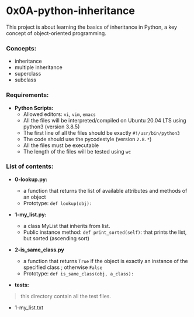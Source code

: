# 0x0A-python-inheritance

This project is about learning the basics of inheritance in Python, a key concept of object-oriented programming.

### Concepts:
- inheritance
- multiple inheritance
- superclass
- subclass

### Requirements:
- **Python Scripts:**
  - Allowed editors: `vi`, `vim`, `emacs`
  - All the files will be interpreted/compiled on Ubuntu 20.04 LTS using python3 (version 3.8.5)
  - The first line of all the files should be exactly `#!/usr/bin/python3`
  - The code should use the pycodestyle (version `2.8.*`)
  - All the files must be executable
  - The length of the files will be tested using `wc`

### List of contents:
- **0-lookup.py:**
	- a function that returns the list of available attributes and methods of an object
	- Prototype: `def lookup(obj):`
- **1-my_list.py:**
 	- a class MyList that inherits from list.
	- Public instance method: `def print_sorted(self)`: that prints the list, but sorted (ascending sort)
- **2-is_same_class.py**
	- a function that returns `True` if the object is exactly an instance of the specified class ; otherwise `False`
	- Prototype: `def is_same_class(obj, a_class):`


- **tests:**
 > this directory contain all the test files.
  - 1-my_list.txt
